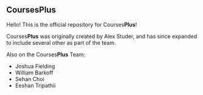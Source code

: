 CoursesPlus
---
Hello! This is the official repository for Courses**Plus**!

Courses**Plus** was originally created by Alex Studer, and has since expanded to include several other as part of the team.

Also on the Courses**Plus** Team:
* Joshua Fielding
* William Barkoff
* Sehan Choi
* Eeshan Tripathii 